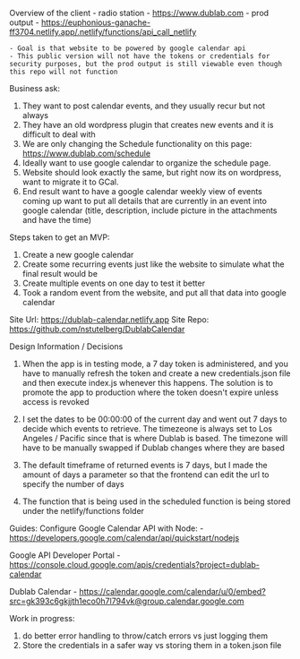 Overview of the client - radio station - https://www.dublab.com - prod output - https://euphonious-ganache-ff3704.netlify.app/.netlify/functions/api_call_netlify

    - Goal is that website to be powered by google calendar api
    - This public version will not have the tokens or credentials for security purposes, but the prod output is still viewable even though this repo will not function
    
Business ask:

1.  They want to post calendar events, and they usually recur but not always
2.  They have an old wordpress plugin that creates new events and it is difficult to deal with
3.  We are only changing the Schedule functionality on this page: https://www.dublab.com/schedule
4. Ideally want to use google calendar to organize the schedule page.
5. Website should look exactly the same, but right now its on wordpress, want to migrate it to GCal.
6. End result want to have a google calendar weekly view of events coming up want to put all details that are currently in an event into google calendar (title, description, include picture in the attachments and have the time)

Steps taken to get an MVP:

1. Create a new google calendar
2. Create some recurring events just like the website to simulate what the final result would be
3. Create multiple events on one day to test it better
4. Took a random event from the website, and put all that data into google calendar

Site Url: https://dublab-calendar.netlify.app
Site Repo: https://github.com/nstutelberg/DublabCalendar

Design Information / Decisions
 1. When the app is in testing mode, a 7 day token is administered, and you have to manually refresh the token and create a new credentials.json file and then execute index.js whenever this happens. The solution is to promote the app to production where the token doesn't expire unless access is revoked

 2. I set the dates to be 00:00:00 of the current day and went out 7 days to decide which events to retrieve. The timezeone is always set to Los Angeles / Pacific since that is where Dublab is based. The timezone will have to be manually swapped if Dublab changes where they are based

3. The default timeframe of returned events is 7 days, but I made the amount of days a parameter so that the frontend can edit the url to specify the number of days

4. The function that is being used in the scheduled function is being stored under the netlify/functions folder

Guides:
Configure Google Calendar API with Node:
    - https://developers.google.com/calendar/api/quickstart/nodejs

Google API Developer Portal
    - https://console.cloud.google.com/apis/credentials?project=dublab-calendar
    
Dublab Calendar
    - https://calendar.google.com/calendar/u/0/embed?src=gk393c6gkjjth1eco0h7l794vk@group.calendar.google.com


Work in progress: 
1. do better error handling to throw/catch errors vs just logging them
2. Store the credentials in a safer way vs storing them in a token.json file
